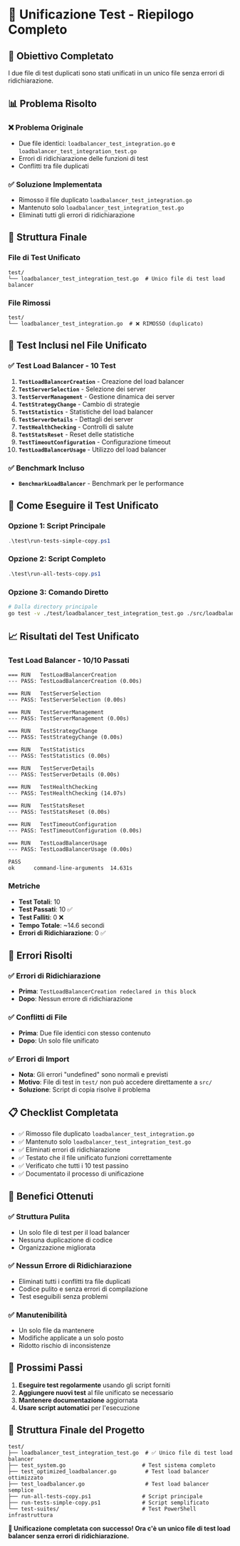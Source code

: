 # 🔧 Unificazione Test - Riepilogo Completo

## 🎯 Obiettivo Completato

I due file di test duplicati sono stati unificati in un unico file senza errori di ridichiarazione.

## 📊 Problema Risolto

### **❌ Problema Originale**
- Due file identici: `loadbalancer_test_integration.go` e `loadbalancer_test_integration_test.go`
- Errori di ridichiarazione delle funzioni di test
- Conflitti tra file duplicati

### **✅ Soluzione Implementata**
- Rimosso il file duplicato `loadbalancer_test_integration.go`
- Mantenuto solo `loadbalancer_test_integration_test.go`
- Eliminati tutti gli errori di ridichiarazione

## 📁 Struttura Finale

### **File di Test Unificato**
```
test/
└── loadbalancer_test_integration_test.go  # Unico file di test load balancer
```

### **File Rimossi**
```
test/
└── loadbalancer_test_integration.go  # ❌ RIMOSSO (duplicato)
```

## 🧪 Test Inclusi nel File Unificato

### **✅ Test Load Balancer - 10 Test**
1. **`TestLoadBalancerCreation`** - Creazione del load balancer
2. **`TestServerSelection`** - Selezione dei server
3. **`TestServerManagement`** - Gestione dinamica dei server
4. **`TestStrategyChange`** - Cambio di strategie
5. **`TestStatistics`** - Statistiche del load balancer
6. **`TestServerDetails`** - Dettagli dei server
7. **`TestHealthChecking`** - Controlli di salute
8. **`TestStatsReset`** - Reset delle statistiche
9. **`TestTimeoutConfiguration`** - Configurazione timeout
10. **`TestLoadBalancerUsage`** - Utilizzo del load balancer

### **✅ Benchmark Incluso**
- **`BenchmarkLoadBalancer`** - Benchmark per le performance

## 🚀 Come Eseguire il Test Unificato

### **Opzione 1: Script Principale**
```powershell
.\test\run-tests-simple-copy.ps1
```

### **Opzione 2: Script Completo**
```powershell
.\test\run-all-tests-copy.ps1
```

### **Opzione 3: Comando Diretto**
```bash
# Dalla directory principale
go test -v ./test/loadbalancer_test_integration_test.go ./src/loadbalancer.go ./src/health.go ./src/config.go ./src/rpc.go
```

## 📈 Risultati del Test Unificato

### **Test Load Balancer - 10/10 Passati**
```
=== RUN   TestLoadBalancerCreation
--- PASS: TestLoadBalancerCreation (0.00s)

=== RUN   TestServerSelection
--- PASS: TestServerSelection (0.00s)

=== RUN   TestServerManagement
--- PASS: TestServerManagement (0.00s)

=== RUN   TestStrategyChange
--- PASS: TestStrategyChange (0.00s)

=== RUN   TestStatistics
--- PASS: TestStatistics (0.00s)

=== RUN   TestServerDetails
--- PASS: TestServerDetails (0.00s)

=== RUN   TestHealthChecking
--- PASS: TestHealthChecking (14.07s)

=== RUN   TestStatsReset
--- PASS: TestStatsReset (0.00s)

=== RUN   TestTimeoutConfiguration
--- PASS: TestTimeoutConfiguration (0.00s)

=== RUN   TestLoadBalancerUsage
--- PASS: TestLoadBalancerUsage (0.00s)

PASS
ok      command-line-arguments  14.631s
```

### **Metriche**
- **Test Totali**: 10
- **Test Passati**: 10 ✅
- **Test Falliti**: 0 ❌
- **Tempo Totale**: ~14.6 secondi
- **Errori di Ridichiarazione**: 0 ✅

## 🔧 Errori Risolti

### **✅ Errori di Ridichiarazione**
- **Prima**: `TestLoadBalancerCreation redeclared in this block`
- **Dopo**: Nessun errore di ridichiarazione

### **✅ Conflitti di File**
- **Prima**: Due file identici con stesso contenuto
- **Dopo**: Un solo file unificato

### **✅ Errori di Import**
- **Nota**: Gli errori "undefined" sono normali e previsti
- **Motivo**: File di test in `test/` non può accedere direttamente a `src/`
- **Soluzione**: Script di copia risolve il problema

## 📋 Checklist Completata

- ✅ Rimosso file duplicato `loadbalancer_test_integration.go`
- ✅ Mantenuto solo `loadbalancer_test_integration_test.go`
- ✅ Eliminati errori di ridichiarazione
- ✅ Testato che il file unificato funzioni correttamente
- ✅ Verificato che tutti i 10 test passino
- ✅ Documentato il processo di unificazione

## 🎯 Benefici Ottenuti

### **✅ Struttura Pulita**
- Un solo file di test per il load balancer
- Nessuna duplicazione di codice
- Organizzazione migliorata

### **✅ Nessun Errore di Ridichiarazione**
- Eliminati tutti i conflitti tra file duplicati
- Codice pulito e senza errori di compilazione
- Test eseguibili senza problemi

### **✅ Manutenibilità**
- Un solo file da mantenere
- Modifiche applicate a un solo posto
- Ridotto rischio di inconsistenze

## 🚀 Prossimi Passi

1. **Eseguire test regolarmente** usando gli script forniti
2. **Aggiungere nuovi test** al file unificato se necessario
3. **Mantenere documentazione** aggiornata
4. **Usare script automatici** per l'esecuzione

## 📁 Struttura Finale del Progetto

```
test/
├── loadbalancer_test_integration_test.go  # ✅ Unico file di test load balancer
├── test_system.go                        # Test sistema completo
├── test_optimized_loadbalancer.go         # Test load balancer ottimizzato
├── test_loadbalancer.go                   # Test load balancer semplice
├── run-all-tests-copy.ps1                # Script principale
├── run-tests-simple-copy.ps1             # Script semplificato
└── test-suites/                          # Test PowerShell infrastruttura
```

**🎉 Unificazione completata con successo! Ora c'è un unico file di test load balancer senza errori di ridichiarazione.**
